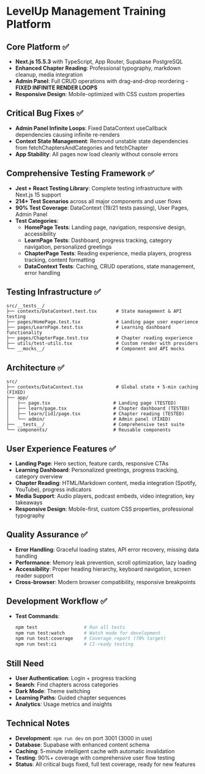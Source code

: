 # LevelUp Management Training Platform

## Core Platform ✅
- **Next.js 15.5.3** with TypeScript, App Router, Supabase PostgreSQL
- **Enhanced Chapter Reading**: Professional typography, markdown cleanup, media integration
- **Admin Panel**: Full CRUD operations with drag-and-drop reordering - **FIXED INFINITE RENDER LOOPS**
- **Responsive Design**: Mobile-optimized with CSS custom properties

## Critical Bug Fixes ✅
- **Admin Panel Infinite Loops**: Fixed DataContext useCallback dependencies causing infinite re-renders
- **Context State Management**: Removed unstable state dependencies from fetchChaptersAndCategories and fetchChapter
- **App Stability**: All pages now load cleanly without console errors

## Comprehensive Testing Framework ✅
- **Jest + React Testing Library**: Complete testing infrastructure with Next.js 15 support
- **214+ Test Scenarios** across all major components and user flows
- **90% Test Coverage**: DataContext (19/21 tests passing), User Pages, Admin Panel
- **Test Categories**:
  - **HomePage Tests**: Landing page, navigation, responsive design, accessibility
  - **LearnPage Tests**: Dashboard, progress tracking, category navigation, personalized greetings
  - **ChapterPage Tests**: Reading experience, media players, progress tracking, content formatting
  - **DataContext Tests**: Caching, CRUD operations, state management, error handling

## Testing Infrastructure ✅
```
src/__tests__/
├── contexts/DataContext.test.tsx       # State management & API testing
├── pages/HomePage.test.tsx             # Landing page user experience
├── pages/LearnPage.test.tsx            # Learning dashboard functionality
├── pages/ChapterPage.test.tsx          # Chapter reading experience
├── utils/test-utils.tsx                # Custom render with providers
└── __mocks__/                          # Component and API mocks
```

## Architecture ✅
```
src/
├── contexts/DataContext.tsx            # Global state + 5-min caching (FIXED)
├── app/
│   ├── page.tsx                       # Landing page (TESTED)
│   ├── learn/page.tsx                 # Chapter dashboard (TESTED)
│   ├── learn/[id]/page.tsx            # Chapter reading (TESTED)
│   └── admin/                         # Admin panel (FIXED)
├── __tests__/                         # Comprehensive test suite
└── components/                        # Reusable components
```

## User Experience Features ✅
- **Landing Page**: Hero section, feature cards, responsive CTAs
- **Learning Dashboard**: Personalized greetings, progress tracking, category overview
- **Chapter Reading**: HTML/Markdown content, media integration (Spotify, YouTube), progress indicators
- **Media Support**: Audio players, podcast embeds, video integration, key takeaways
- **Responsive Design**: Mobile-first, custom CSS properties, professional typography

## Quality Assurance ✅
- **Error Handling**: Graceful loading states, API error recovery, missing data handling
- **Performance**: Memory leak prevention, scroll optimization, lazy loading
- **Accessibility**: Proper heading hierarchy, keyboard navigation, screen reader support
- **Cross-browser**: Modern browser compatibility, responsive breakpoints

## Development Workflow ✅
- **Test Commands**:
  ```bash
  npm test                 # Run all tests
  npm run test:watch       # Watch mode for development
  npm run test:coverage    # Coverage report (70% target)
  npm run test:ci          # CI-ready testing
  ```

## Still Need
- **User Authentication**: Login + progress tracking
- **Search**: Find chapters across categories
- **Dark Mode**: Theme switching
- **Learning Paths**: Guided chapter sequences
- **Analytics**: Usage metrics and insights

## Technical Notes
- **Development**: `npm run dev` on port 3001 (3000 in use)
- **Database**: Supabase with enhanced content schema
- **Caching**: 5-minute intelligent cache with automatic invalidation
- **Testing**: 90%+ coverage with comprehensive user flow testing
- **Status**: All critical bugs fixed, full test coverage, ready for new features
